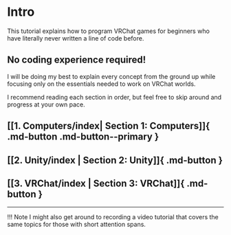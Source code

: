 # Intro

This tutorial explains how to program VRChat games for beginners who have literally never written a line of code before.

## No coding experience required!

I will be doing my best to explain every concept from the ground up while focusing only on the essentials needed to work on VRChat worlds.

I recommend reading each section in order, but feel free to skip around and progress at your own pace.

## [[1. Computers/index| Section 1: Computers]]{ .md-button .md-button--primary }

## [[2. Unity/index | Section 2: Unity]]{ .md-button }

## [[3. VRChat/index | Section 3: VRChat]]{ .md-button }

---
!!! Note
    I might also get around to recording a video tutorial that covers the same topics for those with short attention spans.
